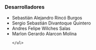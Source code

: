 ﻿ <h3>Desarrolladores</h3>
    <ul>
      <li>Sebastián Alejandro Rincó Burgos </li>
      <li>Sergio Sebastián Divantoque Quintero</li>
      <li>Andres Felipe Wilches Salas</li>
      <li>Marlon Gerardo Alarcon Molina </li>

    </ul>

